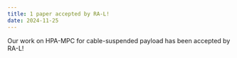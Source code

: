 ```yaml
---
title: 1 paper accepted by RA-L! 
date: 2024-11-25
---
```


Our work on HPA-MPC for cable-suspended payload has been accepted by RA-L!
